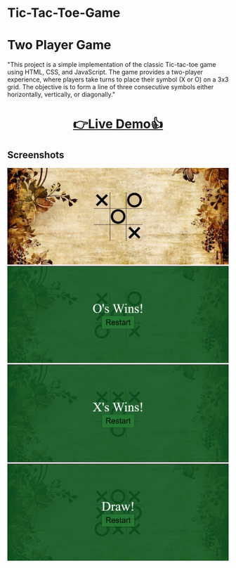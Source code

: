 # Tic-Tac-Toe-Game
# Two Player Game
"This project is a simple implementation of the classic Tic-tac-toe game using HTML, CSS, and JavaScript. The game provides a two-player experience, where players take turns to place their symbol (X or O) on a 3x3 grid. The objective is to form a line of three consecutive symbols either horizontally, vertically, or diagonally."

<h1 align="center">
  <a href="https://tic-tac-toe-arnnab.netlify.app">👉Live Demo👍</a>
</h1>

## Screenshots
![Screenshot 1](Screenshot_1.png)
![Screenshot 2](Screenshot_2.png)
![Screenshot 3](Screenshot_3.png)
![Screenshot 4](Screenshot_4.png)
